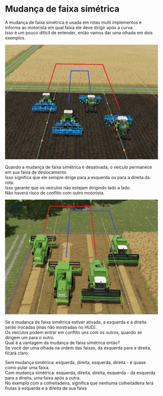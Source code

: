 # Mudança de faixa simétrica

  
A mudança de faixa simétrica é usada em rotas multi implementos e informa ao motorista em qual faixa ele deve dirigir após a curva.  
Isso é um pouco difícil de entender, então vamos dar uma olhada em dois exemplos.  


![Image](../assets/images/regularchange_0_0_1020_765.png)

  
Quando a mudança de faixa simétrica é desativada, o veículo permanece em sua faixa de deslocamento.  
Isso significa que ele sempre dirige para a esquerda ou para a direita da rota.  
Isso garante que os veículos não estejam dirigindo lado a lado.  
Não haverá risco de conflito com outro motorista.  


![Image](../assets/images/symetricchange_0_0_1020_765.png)

  
Se a mudança de faixa simétrica estiver ativada, a esquerda e a direita serão trocadas (mas não mostradas no HUD).  
Os veículos podem entrar em conflito uns com os outros, quando se dirigem um para o outro.  
Qual é a vantagem da mudança de faixa simétrica então?  
Se você der uma olhada na ordem das faixas, da esquerda para a direita, ficará claro:  

Sem mudança simétrica: esquerda, direita, esquerda, direita - é quase como pular uma faixa.  
Com mudança simétrica: esquerda, direita, direita, esquerda - da esquerda para a direita, uma faixa após a outra.  
No exemplo com a colheitadeira, significa que nenhuma colheitadeira terá frutas à esquerda e à direita de sua faixa  


